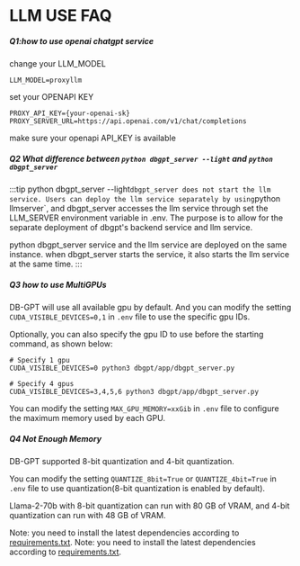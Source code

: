 LLM USE FAQ
==================================
##### Q1:how to use openai chatgpt service
change your LLM_MODEL
````shell
LLM_MODEL=proxyllm
````

set your OPENAPI KEY

````shell
PROXY_API_KEY={your-openai-sk}
PROXY_SERVER_URL=https://api.openai.com/v1/chat/completions
````

make sure your openapi API_KEY is available

##### Q2 What difference between `python dbgpt_server --light` and `python dbgpt_server`

:::tip
python dbgpt_server --light` dbgpt_server does not start the llm service. Users can deploy the llm service separately by using `python llmserver`, and dbgpt_server accesses the llm service through set the LLM_SERVER environment variable in .env. The purpose is to allow for the separate deployment of dbgpt's backend service and llm service.

python dbgpt_server service and the llm service are deployed on the same instance. when dbgpt_server starts the service, it also starts the llm service at the same time.
:::

##### Q3 how to use MultiGPUs

DB-GPT will use all available gpu by default. And you can modify the setting `CUDA_VISIBLE_DEVICES=0,1` in `.env` file
to use the specific gpu IDs.

Optionally, you can also specify the gpu ID to use before the starting command, as shown below:

````shell
# Specify 1 gpu
CUDA_VISIBLE_DEVICES=0 python3 dbgpt/app/dbgpt_server.py

# Specify 4 gpus
CUDA_VISIBLE_DEVICES=3,4,5,6 python3 dbgpt/app/dbgpt_server.py
````

You can modify the setting `MAX_GPU_MEMORY=xxGib` in `.env` file to configure the maximum memory used by each GPU.

##### Q4 Not Enough Memory

DB-GPT supported 8-bit quantization and 4-bit quantization.

You can modify the setting `QUANTIZE_8bit=True` or `QUANTIZE_4bit=True` in `.env` file to use quantization(8-bit quantization is enabled by default).

Llama-2-70b with 8-bit quantization can run with 80 GB of VRAM, and 4-bit quantization can run with 48 GB of VRAM.

Note: you need to install the latest dependencies according to [requirements.txt](https://github.com/eosphoros-ai/DB-GPT/blob/main/requirements.txt).
Note: you need to install the latest dependencies according to [requirements.txt](https://github.com/eosphoros-ai/DB-GPT/blob/main/requirements.txt).